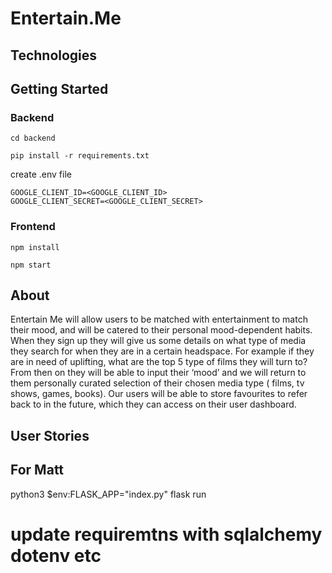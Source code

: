 # Entertain.Me

## Technologies


## Getting Started 


### Backend
```
cd backend
```
```
pip install -r requirements.txt
```
create .env file

```
GOOGLE_CLIENT_ID=<GOOGLE_CLIENT_ID>
GOOGLE_CLIENT_SECRET=<GOOGLE_CLIENT_SECRET>
```

### Frontend
```
npm install
```
```
npm start
```


## About 
Entertain Me will allow users to be matched with entertainment to match their mood, and will be catered to their personal mood-dependent habits. When they sign up they will give us some details on what type of media they search for when they are in a certain headspace. For example if they are in need of uplifting, what are the top 5 type of films they will turn to? From then on they will be able to input their ‘mood’ and we will return to them personally curated selection of their chosen media type ( films, tv shows, games, books). Our users will be able to store favourites to refer back to in the future, which they can access on their user dashboard.

## User Stories

## For Matt
python3
$env:FLASK_APP="index.py"
flask run



# update requiremtns with sqlalchemy dotenv etc



